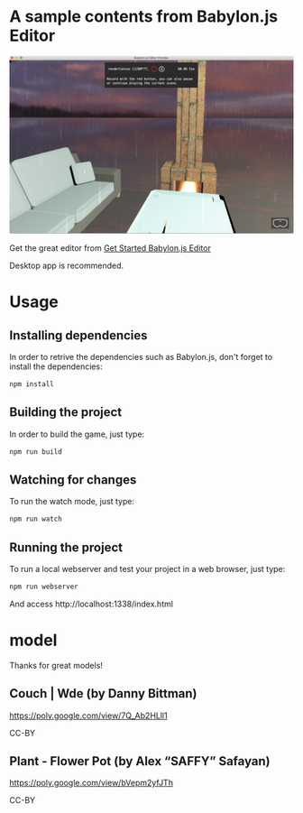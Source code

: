 # A sample contents from Babylon.js Editor

![overview](./pictures_readme/overview.jpg)



Get the great editor from [Get Started Babylon.js Editor](https://doc.babylonjs.com/resources/getting_started)  

Desktop app is recommended.  

# Usage

## Installing dependencies
In order to retrive the dependencies such as Babylon.js, don't forget to install the dependencies:
```bash
npm install
```

## Building the project
In order to build the game, just type:
```bash
npm run build
```

## Watching for changes
To run the watch mode, just type:
```bash
npm run watch
```

## Running the project
To run a local webserver and test your project in a web browser, just type:
```bash
npm run webserver
```

And access http://localhost:1338/index.html

# model

Thanks for great models!  

## Couch | Wde (by Danny Bittman)  

https://poly.google.com/view/7Q_Ab2HLll1

CC-BY  

## Plant - Flower Pot (by Alex “SAFFY” Safayan)  

https://poly.google.com/view/bVepm2yfJTh  

CC-BY